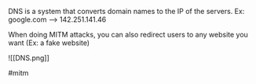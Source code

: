 DNS is a system that converts domain names to the IP of the servers.
Ex: google.com --> 142.251.141.46

When doing MITM attacks, you can also redirect users to any website you want (Ex: a fake website)

![[DNS.png]]

#mitm 